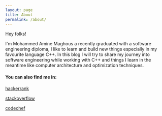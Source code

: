 ```yaml
---
layout: page
title: About
permalink: /about/
---
```



Hey folks!

I'm Mohammed Amine Maghous a recently graduated with a software engineering diploma, I like to learn and build new things especially in my favourite language C++. In this blog I will try to share my journey into software engineering while working with C++ and things I learn in the meantime like computer architecture and optimization techniques.

#### You can also find me in:
<p><a href="https://www.hackerrank.com/magmine?hr_r=1" target="_blank">hackerrank</a></p>
<p><a href="https://stackoverflow.com/users/7227724/magmine" target="_blank">stackoverflow</a></p>
<p><a href="https://www.codechef.com/users/magmine" target="_blank">codechef</a></p>